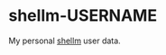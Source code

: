 shellm-USERNAME
===============

My personal [shellm](https://github.com/pawamoy/shellm) user data.
